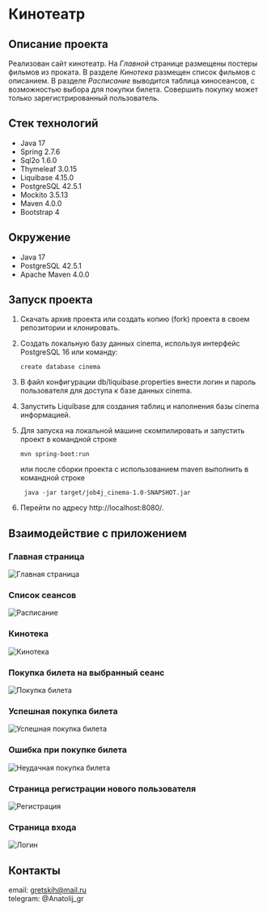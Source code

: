 # Кинотеатр
## Описание проекта
Реализован сайт кинотеатр. 
На *Главной* странице размещены постеры фильмов из проката. В разделе 
*Кинотека* размещен список фильмов с описанием. В разделе *Расписание* 
выводится таблица киносеансов, с возможностью выбора для покупки билета. 
Совершить покупку может только зарегистрированный пользователь.

## Стек технологий
- Java 17
- Spring 2.7.6
- Sql2o 1.6.0
- Thymeleaf 3.0.15
- Liquibase 4.15.0
- PostgreSQL 42.5.1
- Mockito 3.5.13
- Maven 4.0.0
- Bootstrap 4

## Окружение
- Java 17
- PostgreSQL 42.5.1
- Apache Maven 4.0.0

## Запуск проекта
1. Скачать архив проекта или создать копию (fork) проекта в своем репозитории и клонировать.
2. Создать локальную базу данных cinema, используя интерфейс PostgreSQL 16 или команду:

   ```create database cinema```

3. В файл конфигурации db/liquibase.properties внести логин и пароль пользователя для доступа к базе данных cinema.
4. Запустить Liquibase для создания таблиц и наполнения базы cinema информацией.
5. Для запуска на локальной машине скомпилировать и запустить проект в командной строке 

      ```mvn spring-boot:run```
   
   или после сборки проекта с использованием maven выполнить в командной строке

      ``` java -jar target/job4j_cinema-1.0-SNAPSHOT.jar```
6. Перейти по адресу http://localhost:8080/.
## Взаимодействие с приложением

### Главная страница
![Главная страница](https://github.com/gretskih/cinema/blob/main/img/index.png)

### Список сеансов
![Расписание](https://github.com/gretskih/cinema/blob/main/img/raspisanie.png)

### Кинотека
![Кинотека](https://github.com/gretskih/cinema/blob/main/img/kinoteka.png)

### Покупка билета на выбранный сеанс
![Покупка билета](https://github.com/gretskih/cinema/blob/main/img/bye.png)

### Успешная покупка билета
![Успешная покупка билета](https://github.com/gretskih/cinema/blob/main/img/success.png)

### Ошибка при покупке билета
![Неудачная покупка билета](https://github.com/gretskih/cinema/blob/main/img/error.png)

### Страница регистрации нового пользователя
![Регистрация](https://github.com/gretskih/cinema/blob/main/img/registration.png)

### Страница входа
![Логин](https://github.com/gretskih/cinema/blob/main/img/login.png)
## Контакты

email: gretskih@mail.ru <br/>
telegram: @Anatolij_gr
